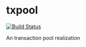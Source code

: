 # txpool

[![Build Status](https://circleci.com/gh/DSiSc/txpool/tree/master.svg?style=shield)](https://circleci.com/gh/DSiSc/txpool/tree/master)

An transaction pool realization
